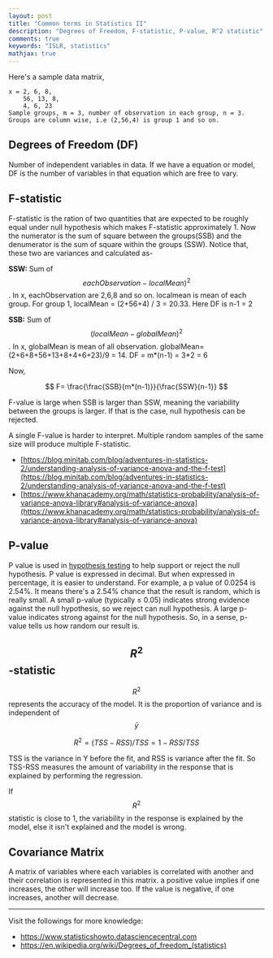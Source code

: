 ```yaml
---
layout: post
title: "Common terms in Statistics II"
description: "Degrees of Freedom, F-statistic, P-value, R^2 statistic"
comments: true
keywords: "ISLR, statistics"
mathjax: true
---
```


Here's a sample data matrix,
```
x = 2, 6, 8,
    56, 13, 8,
    4, 6, 23    
Sample groups, m = 3, number of observation in each group, n = 3.
Groups are column wise, i.e (2,56,4) is group 1 and so on.
```
## Degrees of Freedom (DF)
Number of independent variables in data. If we have a equation or model, DF is the number of variables in that equation which are free to vary.

## F-statistic
F-statistic is the ration of two quantities that are expected to be roughly equal under null hypothesis which makes F-statistic approximately 1. Now the numerator is the sum of square between the groups(SSB) and the denumerator is the sum of square within the groups (SSW). Notice that, these two are variances and calculated as-

**SSW:** Sum of $$eachObservation - localMean)^2$$ . In x, eachObservation are 2,6,8 and so on. localmean is mean of each group. For group 1, localMean = (2+56+4) / 3 = 20.33. Here DF is n-1 = 2

**SSB:** Sum of $$(localMean - globalMean)^2$$ . In x, globalMean is mean of all observation. globalMean= (2+6+8+56+13+8+4+6+23)/9 = 14. DF = m*(n-1) = 3*2 = 6

Now,

$$
F= \frac{\frac{SSB}{m*(n-1)}}{\frac{SSW}{n-1}}
$$

F-value is large when SSB is larger than SSW, meaning the variability between the groups is larger. If that is the case, null hypothesis can be rejected.

A single F-value is harder to interpret. Multiple random samples of the same size will produce multiple F-statistic.

- [https://blog.minitab.com/blog/adventures-in-statistics-2/understanding-analysis-of-variance-anova-and-the-f-test](https://blog.minitab.com/blog/adventures-in-statistics-2/understanding-analysis-of-variance-anova-and-the-f-test)
- [https://www.khanacademy.org/math/statistics-probability/analysis-of-variance-anova-library#analysis-of-variance-anova](https://www.khanacademy.org/math/statistics-probability/analysis-of-variance-anova-library#analysis-of-variance-anova)


## P-value
P value is used in [hypothesis testing](https://www.statisticshowto.datasciencecentral.com/probability-and-statistics/hypothesis-testing/) to help support or reject the null hypothesis. P value is expressed in decimal. But when expressed in percentage, it is easier to understand. For example, a p value of 0.0254 is 2.54%. It means there's a 2.54% chance that the result is random, which is really small. A small p-value (typically ≤ 0.05) indicates strong evidence against the null hypothesis, so we reject can null hypothesis. A large p-value indicates strong against for the null hypothesis. So, in a sense, p-value tells us how random our result is.


## $$R^{2}$$ -statistic
$$R^2$$ represents the accuracy of the model. It is the proportion of variance and is independent of $$\bar{y}$$

$$
R^2 = (TSS - RSS)/TSS = 1- RSS/TSS
$$

TSS is the variance in Y before the fit, and RSS is variance after the fit. So TSS-RSS measures the amount of variability in the response that is explained by performing the regression.

If $$R^2$$ statistic is close to 1, the variability in the response is explained by the model, else it isn't explained and the model is wrong.
## Covariance Matrix
A matrix of variables where each variables is correlated with another and their correlation is represented in this matrix. a positive value implies if one increases, the other will increase too. If the value is negative, if one increases, another will decrease. 


---
Visit the followings for more knowledge:
- https://www.statisticshowto.datasciencecentral.com
- https://en.wikipedia.org/wiki/Degrees_of_freedom_(statistics)